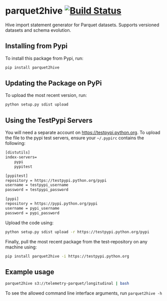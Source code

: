 # parquet2hive [![Build Status](https://travis-ci.org/mozilla/parquet2hive.svg?branch=master)](https://travis-ci.org/mozilla/parquet2hive)
Hive import statement generator for Parquet datasets. Supports versioned datasets and schema evolution.

## Installing from Pypi 
To install this package from Pypi, run:

```bash
pip install parquet2hive
```

## Updating the Package on PyPi
To upload the most recent version, run:

```bash
python setup.py sdist upload
```

## Using the TestPypi Servers
You will need a separate account on https://testpypi.python.org.
To upload the file to the pypi test servers, ensure your ```~/.pypirc``` contains the following:

```bash
[distutils]
index-servers=
    pypi
    pypitest

[pypitest]
repository = https://testpypi.python.org/pypi
username = testpypi_username 
password = testpypi_password 

[pypi]
repository = https://pypi.python.org/pypi
username = pypi_username 
password = pypi_password   
```

Upload the code using:
```bash
python setup.py sdist upload -r https://testpypi.python.org/pypi
```

Finally, pull the most recent package from the test-repository on any machine using:
```bash
pip install parquet2hive -i https://testpypi.python.org
```

## Example usage
```bash
parquet2hive s3://telemetry-parquet/longitudinal | bash
```

To see the allowed command line interface arguments, run ```parquet2hive -h```
